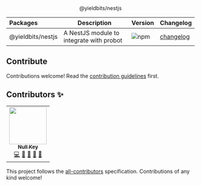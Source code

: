 <div align="center">@yieldbits/nestjs</div>

| Packages          | Description                              | Version                                                | Changelog                                                                               |
| :---------------- | ---------------------------------------- | ------------------------------------------------------ | --------------------------------------------------------------------------------------- |
| @yieldbits/nestjs | A NestJS module to integrate with probot | ![npm](https://img.shields.io/npm/v/@yieldbits/probot) | [changelog](https://github.com/yieldbits/nestjs/blob/main/packages/probot/CHANGELOG.md) |

## Contribute

Contributions welcome! Read the [contribution guidelines](./contributing.md) first.

## Contributors ✨

<!-- ALL-CONTRIBUTORS-LIST:START - Do not remove or modify this section -->
<!-- prettier-ignore-start -->
<!-- markdownlint-disable -->

<table>
  <tr>
    <td align="center"><a href="https://github.com/null-key"><img src="https://github.com/null-key.png" width="100px;" alt=""/><br /><sub><b>Null Key</b></sub></a><br /><a href="https://github.com/yieldbits/nestjs/commits?author=null-key" title="Code">💻</a> <a href="#ideas-null-key" title="Ideas, Planning, & Feedback">🤔</a> <a href="https://github.com/yieldbits/nestjs/issues?q=author%3Anull-key" title="Bug reports">🐛</a> <a href="https://github.com/yieldbits/nestjs/commits?author=null-key" title="Documentation">📖</a> <a href="https://github.com/yieldbits/nestjs/pulls?q=is%3Apr+reviewed-by%3Anull-key" title="Reviewed Pull Requests">👀</a></td>
  </tr>
</table>

<!-- markdownlint-restore -->
<!-- prettier-ignore-end -->

<!-- ALL-CONTRIBUTORS-LIST:END -->

This project follows the [all-contributors](https://github.com/all-contributors/all-contributors) specification. Contributions of any kind welcome!
